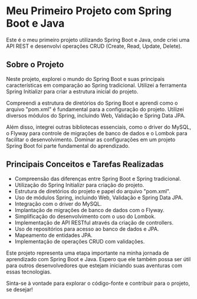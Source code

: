 # Meu Primeiro Projeto com Spring Boot e Java



Este é o meu primeiro projeto utilizando Spring Boot e Java, onde criei uma API REST e desenvolvi operações CRUD (Create, Read, Update, Delete).

## Sobre o Projeto

Neste projeto, explorei o mundo do Spring Boot e suas principais características em comparação ao Spring tradicional. Utilizei a ferramenta Spring Initializr para criar a estrutura inicial do projeto.

Compreendi a estrutura de diretórios do Spring Boot e aprendi como o arquivo "pom.xml" é fundamental para a configuração do projeto. Utilizei diversos módulos do Spring, incluindo Web, Validação e Spring Data JPA.

Além disso, integrei outras bibliotecas essenciais, como o driver do MySQL, o Flyway para controle de migrações de banco de dados e o Lombok para facilitar o desenvolvimento. Dominar as configurações em um projeto Spring Boot foi parte fundamental do aprendizado.

## Principais Conceitos e Tarefas Realizadas

- Compreensão das diferenças entre Spring Boot e Spring tradicional.
- Utilização do Spring Initializr para criação do projeto.
- Estrutura de diretórios do projeto e papel do arquivo "pom.xml".
- Uso de módulos Spring, incluindo Web, Validação e Spring Data JPA.
- Integração com o driver do MySQL.
- Implantação de migrações de banco de dados com o Flyway.
- Simplificação do desenvolvimento com o uso do Lombok.
- Implementação de API RESTful através da criação de controllers.
- Uso de repositórios para acesso ao banco de dados e JPA.
- Mapeamento de entidades JPA.
- Implementação de operações CRUD com validações.

Este projeto representa uma etapa importante na minha jornada de aprendizado com Spring Boot e Java. Espero que ele também possa ser útil para outros desenvolvedores que estejam iniciando suas aventuras com essas tecnologias.

Sinta-se à vontade para explorar o código-fonte e contribuir para o projeto, se desejar!

